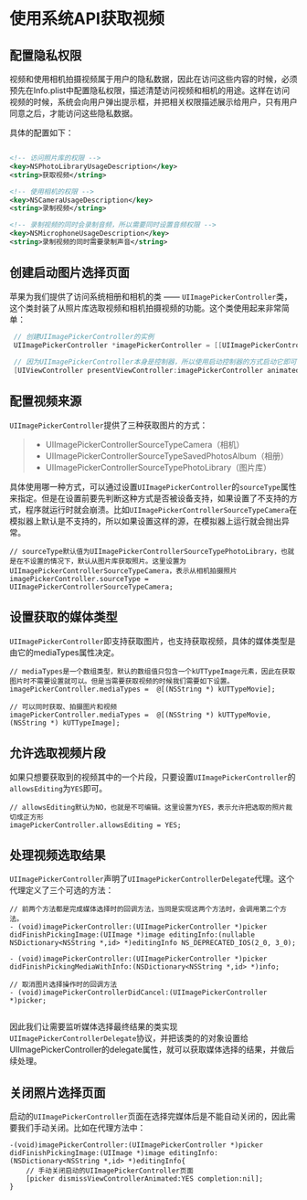 # 使用系统API获取视频

## 配置隐私权限
视频和使用相机拍摄视频属于用户的隐私数据，因此在访问这些内容的时候，必须预先在Info.plist中配置隐私权限，描述清楚访问视频和相机的用途。这样在访问视频的时候，系统会向用户弹出提示框，并把相关权限描述展示给用户，只有用户同意之后，才能访问这些隐私数据。

具体的配置如下：

```xml

<!-- 访问照片库的权限 -->
<key>NSPhotoLibraryUsageDescription</key>
<string>获取视频</string>

<!-- 使用相机的权限 -->
<key>NSCameraUsageDescription</key>
<string>录制视频</string>

<!-- 录制视频的同时会录制音频，所以需要同时设置音频权限 -->
<key>NSMicrophoneUsageDescription</key>
<string>录制视频的同时需要录制声音</string>

```

## 创建启动图片选择页面
苹果为我们提供了访问系统相册和相机的类 —— `UIImagePickerController`类，这个类封装了从照片库选取视频和相机拍摄视频的功能。这个类使用起来非常简单：

```objective-c
 // 创建UIImagePickerController的实例
 UIImagePickerController *imagePickerController = [[UIImagePickerController alloc] init];
 
 // 因为UIImagePickerController本身是控制器，所以使用启动控制器的方式启动它即可
 [UIViewController presentViewController:imagePickerController animated:YES completion:nil];
```
## 配置视频来源
`UIImagePickerController`提供了三种获取图片的方式：
> * UIImagePickerControllerSourceTypeCamera（相机）
> * UIImagePickerControllerSourceTypeSavedPhotosAlbum（相册）
> * UIImagePickerControllerSourceTypePhotoLibrary（图片库）

具体使用哪一种方式，可以通过设置`UIImagePickerController`的`sourceType`属性来指定。但是在设置前要先判断这种方式是否被设备支持，如果设置了不支持的方式，程序就运行时就会崩溃。比如`UIImagePickerControllerSourceTypeCamera`在模拟器上默认是不支持的，所以如果设置这样的源，在模拟器上运行就会抛出异常。


```
// sourceType默认值为UIImagePickerControllerSourceTypePhotoLibrary，也就是在不设置的情况下，默认从图片库获取照片。这里设置为UIImagePickerControllerSourceTypeCamera，表示从相机拍摄照片
imagePickerController.sourceType = UIImagePickerControllerSourceTypeCamera;
```
## 设置获取的媒体类型
`UIImagePickerController`即支持获取图片，也支持获取视频，具体的媒体类型是由它的mediaTypes属性决定。

```
// mediaTypes是一个数组类型，默认的数组值只包含一个kUTTypeImage元素，因此在获取图片时不需要设置就可以。但是当需要获取视频的时候我们需要如下设置。
imagePickerController.mediaTypes =  @[(NSString *) kUTTypeMovie];

// 可以同时获取、拍摄图片和视频
imagePickerController.mediaTypes =  @[(NSString *) kUTTypeMovie, (NSString *) kUTTypeImage];
```

## 允许选取视频片段
如果只想要获取到的视频其中的一个片段，只要设置`UIImagePickerController`的`allowsEditing`为`YES`即可。

```
// allowsEditing默认为NO，也就是不可编辑。这里设置为YES，表示允许把选取的照片裁切成正方形
imagePickerController.allowsEditing = YES;
```
## 处理视频选取结果
`UIImagePickerController`声明了`UIImagePickerControllerDelegate`代理。这个代理定义了三个可选的方法：

```
// 前两个方法都是完成媒体选择时的回调方法，当同是实现这两个方法时，会调用第二个方法。
- (void)imagePickerController:(UIImagePickerController *)picker didFinishPickingImage:(UIImage *)image editingInfo:(nullable NSDictionary<NSString *,id> *)editingInfo NS_DEPRECATED_IOS(2_0, 3_0);

- (void)imagePickerController:(UIImagePickerController *)picker didFinishPickingMediaWithInfo:(NSDictionary<NSString *,id> *)info;

// 取消图片选择操作时的回调方法
- (void)imagePickerControllerDidCancel:(UIImagePickerController *)picker;


```
因此我们让需要监听媒体选择最终结果的类实现`UIImagePickerControllerDelegate`协议，并把该类的的对象设置给UIImagePickerController的delegate属性，就可以获取媒体选择的结果，并做后续处理。

## 关闭照片选择页面
启动的`UIImagePickerController`页面在选择完媒体后是不能自动关闭的，因此需要我们手动关闭。比如在代理方法中：

```
-(void)imagePickerController:(UIImagePickerController *)picker didFinishPickingImage:(UIImage *)image editingInfo:(NSDictionary<NSString *,id> *)editingInfo{
    // 手动关闭启动的UIImagePickerController页面
    [picker dismissViewControllerAnimated:YES completion:nil];
}
```












